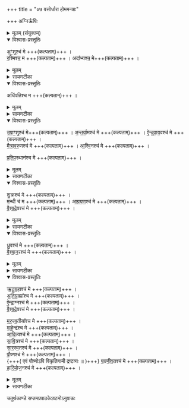 +++
title = "०७ वसोर्धारा होममन्त्राः"

+++
अग्निर्ऋषिः

<details><summary>मूलम् (संयुक्तम्)</summary>

अ॒ꣳ॒शुश्च॑ मे र॒श्मिश्च॒ मेऽदा᳚भ्यश्च॒ मेऽधि॑पतिश्च म उपा॒ꣳ॒शुश्च॑ मेऽन्तर्या॒मश्च॑ म ऐन्द्रवाय॒वश्च॑ मे मैत्रावरु॒णश्च॑ म आश्वि॒नश्च॑ मे प्रतिप्र॒स्थान॑श्च मे शु॒क्रश्च॑ मे म॒न्थी च॑ म आग्रय॒णश्च॑ मे वैश्वदे॒वश्च॑ मे ध्रु॒वश्च॑ मे वैश्वान॒रश्च॑ म ऋतुग्र॒हाश्च॑ [13]  मे॒ऽति॒ग्रा॒ह्या᳚श्च म ऐन्द्रा॒ग्नश्च॑ मे वैश्वदे॒वश्च॑ मे मरुत्व॒तीया᳚श्च मे माहे॒न्द्रश्च॑ म आदि॒त्यश्च॑ मे सावि॒त्रश्च॑ मे सारस्व॒तश्च॑ मे पौ॒ष्णश्च॑ मे पात्नीव॒तश्च॑ मे हारियोज॒नश्च॑ मे ॥ [14]  
</details>

<details open><summary>विश्वास-प्रस्तुतिः</summary>

अ॒ꣳ॒शुश्च॑ मे +++(कल्पताम्)+++ ।  
र॒श्मिश्च॒ म +++(कल्पताम्)+++ ।
अदा᳚भ्यश्च॒ मे+++(कल्पताम्)+++ ।
</details>

<details><summary>मूलम्</summary>

अ॒ꣳ॒शुश्च॑ मे +++(कल्पताम्)+++ ।  
र॒श्मिश्च॒ म +++(कल्पताम्)+++ ।
अदा᳚भ्यश्च॒ मे+++(कल्पताम्)+++ ।
</details>

<details><summary>सायणटीका</summary>

(अथ चतुर्थाष्टके सप्तमप्रपाठके सप्तमोऽनुवाकः)।  
सप्तममाह— अꣳशुश्च म इति ।   अश्वादयः सोमग्रहविशेषाः सोमप्रकरणे प्रसिद्धाः ।   तत्र रश्मिग्रहादर्शनाददाभ्यस्यैव ग्रहस्य गृह्यमाणत्वदशां पृथक्कृत्य रश्मिशब्देन निर्दिश्यते ।   रश्मीनां तु तद्ग्रहणसाधनत्वात् ।   तथा च तद्ग्रहणमन्त्रः पठ्यते– “शुक्रं ते शुक्रेण गृह्णाम्यह्नो रूपेण सूर्यस्य रस्मिभिः” इति ।  
</details>

<details open><summary>विश्वास-प्रस्तुतिः</summary>

अधि॑पतिश्च म +++(कल्पताम्)+++ ।
</details>

<details><summary>मूलम्</summary>

अधि॑पतिश्च म +++(कल्पताम्)+++ ।
</details>

<details><summary>सायणटीका</summary>

अधिपतिशब्देन दधिग्रहो विवक्षितः ।   तस्य च श्रेष्ठत्वादाधिपत्यम् ।   अत एव श्रूयते “ज्येष्ठो वा एष ग्रहाणाम्” इति ।  
</details>

<details open><summary>विश्वास-प्रस्तुतिः</summary>

उ॒पा॒ꣳ॒शुश्च॑ मे+++(कल्पताम्)+++ ।
अ॒न्त॒र्या॒मश्च॑  मे +++(कल्पताम्)+++ ।
ऐ॒न्द्र॒वा॒य॒वश्च॑ मे +++(कल्पताम्)+++ ।  
मै॒त्रा॒व॒रु॒णश्च॑ मे +++(कल्पताम्)+++ ।
आ॒श्वि॒नश्च॑ मे +++(कल्पताम्)+++ ।  

प्र॒ति॒प्र॒स्थान॑श्च  मे +++(कल्पताम्)+++ ।  
</details>

<details><summary>मूलम्</summary>

उ॒पा॒ꣳ॒शुश्च॑ मे+++(कल्पताम्)+++ ।
अ॒न्त॒र्या॒मश्च॑  मे +++(कल्पताम्)+++ ।
ऐ॒न्द्र॒वा॒य॒वश्च॑ मे +++(कल्पताम्)+++ ।  
मै॒त्रा॒व॒रु॒णश्च॑ मे +++(कल्पताम्)+++ ।
आ॒श्वि॒नश्च॑ मे +++(कल्पताम्)+++ ।  

प्र॒ति॒प्र॒स्थान॑श्च  मे +++(कल्पताम्)+++ ।  
</details>

<details><summary>सायणटीका</summary>

प्रतिप्रस्थानशब्देन द्विदेवत्यग्रहसहभावी प्रतिनि(धि)र्ग्राह्यो विवक्षितः ।   घ्रुवाख्यस्यैव ग्रहस्यावनयनदशायां वैश्वानरसूक्तपाठात्तदर्वस्थापन्नो वैश्वानरशब्देनोच्यते ।  
</details>

<details open><summary>विश्वास-प्रस्तुतिः</summary>

शु॒क्रश्च॑ मे +++(कल्पताम्)+++ ।  
म॒न्थी च॑ म +++(कल्पताम्)+++ ।
आ॒ग्र॒य॒ण॒श्च॑  मे +++(कल्पताम्)+++ ।  
वै॒श्व॒दे॒वश्च॑ मे +++(कल्पताम्)+++ ।  
</details>

<details><summary>मूलम्</summary>

शु॒क्रश्च॑ मे +++(कल्पताम्)+++ ।  
म॒न्थी च॑ म +++(कल्पताम्)+++ ।
आ॒ग्र॒य॒ण॒श्च॑  मे +++(कल्पताम्)+++ ।  
वै॒श्व॒दे॒वश्च॑ मे +++(कल्पताम्)+++ ।  
</details>

<details><summary>सायणटीका</summary>

आद्यो वैश्वदेवः प्रातःसवनगतः।
</details>

<details open><summary>विश्वास-प्रस्तुतिः</summary>

ध्रु॒वश्च॑ मे +++(कल्पताम्)+++ ।  
वै॒श्वा॒न॒रश्च॑ मे  +++(कल्पताम्)+++ ।  
</details>

<details><summary>मूलम्</summary>

ध्रु॒वश्च॑ मे +++(कल्पताम्)+++ ।  
वै॒श्वा॒न॒रश्च॑ मे  +++(कल्पताम्)+++ ।  
</details>

<details><summary>सायणटीका</summary>

उत्तरस्तृतीयसवनगतः ।  
</details>

<details open><summary>विश्वास-प्रस्तुतिः</summary>

ऋ॒तु॒ग्र॒हाश्च॑ मे +++(कल्पताम्)+++ ।  
अ॒ति॒ग्रा॒ह्या᳚श्च मे +++(कल्पताम्)+++ ।  
ऐ॒न्द्रा॒ग्नश्च॑  मे +++(कल्पताम्)+++ ।  
वै॒श्व॒दे॒वश्च॑ मे +++(कल्पताम्)+++ ।  

म॒रु॒त्व॒तीया᳚श्च मे +++(कल्पताम्)+++ ।  
मा॒हे॒न्द्र॑श्च मे +++(कल्पताम्)+++ ।  
आ॒दि॒त्यश्च॑  मे +++(कल्पताम्)+++ ।  
सा॒वि॒त्रश्च॑ मे +++(कल्पताम्)+++ ।  
सा॒र॒स्व॒तश्च॑  मे +++(कल्पताम्)+++ ।  
पौ॒ष्णश्च॑ मे +++(कल्पताम्)+++ ।  
  {+++( एवं पौष्णोऽपि विकृतिगामी द्रष्टव्यः ॥ )+++}
पा॒त्नी॒व॒तश्च॑  मे +++(कल्पताम्)+++ ।  
हा॒रि॒यो॒ज॒नश्च॑  मे +++(कल्पताम्)+++ ।  
</details>

<details><summary>मूलम्</summary>

ऋ॒तु॒ग्र॒हाश्च॑ मे +++(कल्पताम्)+++ ।  
अ॒ति॒ग्रा॒ह्या᳚श्च मे +++(कल्पताम्)+++ ।  
ऐ॒न्द्रा॒ग्नश्च॑  मे +++(कल्पताम्)+++ ।  
वै॒श्व॒दे॒वश्च॑ मे +++(कल्पताम्)+++ ।  

म॒रु॒त्व॒तीया᳚श्च मे +++(कल्पताम्)+++ ।  
मा॒हे॒न्द्र॑श्च मे +++(कल्पताम्)+++ ।  
आ॒दि॒त्यश्च॑  मे +++(कल्पताम्)+++ ।  
सा॒वि॒त्रश्च॑ मे +++(कल्पताम्)+++ ।  
सा॒र॒स्व॒तश्च॑  मे +++(कल्पताम्)+++ ।  
पौ॒ष्णश्च॑ मे +++(कल्पताम्)+++ ।  
  {+++( एवं पौष्णोऽपि विकृतिगामी द्रष्टव्यः ॥ )+++}
पा॒त्नी॒व॒तश्च॑  मे +++(कल्पताम्)+++ ।  
हा॒रि॒यो॒ज॒नश्च॑  मे +++(कल्पताम्)+++ ।  
</details>

<details><summary>सायणटीका</summary>

सारस्वतग्रहोऽभिषेचनीयाख्याविकृतौ दृष्टव्यः ।   “सारस्वतं ग्रहं गृह्णाति” इति तत्राऽऽम्नानात् ।  
एवं पौष्णोऽपि विकृतिगामी द्रष्टव्यः ॥  

इति श्रीमत्सायणाचार्यविरचिते माधवीये वेदार्थप्रकाशे कृष्णयजुर्वेदीयतैत्तिरीयसंहिताभाष्ये चतुर्थकाण्डे सप्तमप्रपाठके  सप्तमोऽनुवाकः ॥   ७ ॥  
</details>

चतुर्थकाण्डे सप्तमप्रपाठकेऽष्टमोऽनुवाकः
